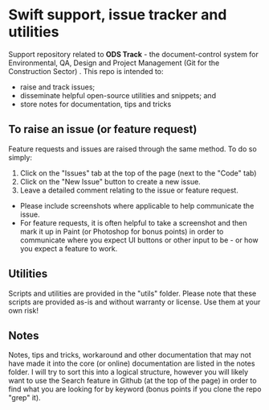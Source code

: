 # Swift support, issue tracker and utilities

Support repository related to **ODS Track** - the document-control system for Environmental, QA, Design and Project Management (Git for the Construction Sector) . This repo is intended to: 
* raise and track issues;
* disseminate helpful open-source utilities and snippets; and 
* store notes for documentation, tips and tricks

## To raise an issue (or feature request)

Feature requests and issues are raised through the same method.  To do so simply:
1. Click on the "Issues" tab at the top of the page (next to the "Code" tab)
2. Click on the "New Issue" button to create a new issue.
3. Leave a detailed comment relating to the issue or feature request.  
  * Please include screenshots where applicable to help communicate the issue.  
  * For feature requests, it is often helpful to take a screenshot and then mark it up in Paint (or Photoshop for bonus points) in order to communicate where you expect UI buttons or other input to be - or how you expect a feature to work.

## Utilities

Scripts and utilities are provided in the "utils" folder.  Please note that these scripts are provided as-is and without warranty or license.  Use them at your own risk!

## Notes

Notes, tips and tricks, workaround and other documentation that may not have made it into the core (or online) documentation are listed in the notes folder.  I will try to sort this into a logical structure, however you will likely want to use the Search feature in Github (at the top of the page) in order to find what you are looking for by keyword (bonus points if you clone the repo "grep" it).
